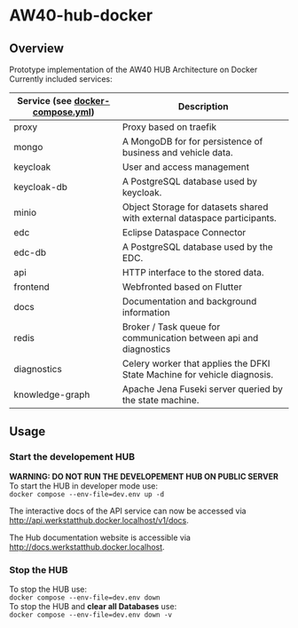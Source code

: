 # AW40-hub-docker

## Overview

Prototype implementation of the AW40 HUB Architecture on Docker\
Currently included services:

| Service (see [docker-compose.yml](docker-compose.yml)) | Description                                                              |
|--------------------------------------------------------|--------------------------------------------------------------------------|
| proxy                                                  | Proxy based on traefik                                                   |
| mongo                                                  | A MongoDB for for persistence of business and vehicle data.              |
| keycloak                                               | User and access management                                               |
| keycloak-db                                            | A PostgreSQL database used by keycloak.                                  |
| minio                                                  | Object Storage for datasets shared with external dataspace participants. |
| edc                                                    | Eclipse Dataspace Connector                                              |
| edc-db                                                 | A PostgreSQL database used by the EDC.                                   |
| api                                                    | HTTP interface to the stored data.                                       |
| frontend                                               | Webfronted based on Flutter                                              |
| docs                                                   | Documentation and background information                                 |
| redis                                                  | Broker / Task queue for communication between api and diagnostics        |
| diagnostics                                            | Celery worker that applies the DFKI State Machine for vehicle diagnosis. |
| knowledge-graph                                        | Apache Jena Fuseki server queried by the state machine.                  |



## Usage

### Start the developement HUB
**WARNING: DO NOT RUN THE DEVELOPEMENT HUB ON PUBLIC SERVER**\
To start the HUB in developer mode use:\
```docker compose --env-file=dev.env up -d```

The interactive docs of the API service can now be accessed via
http://api.werkstatthub.docker.localhost/v1/docs.  

The Hub documentation website is accessible via
http://docs.werkstatthub.docker.localhost.

### Stop the HUB
To stop the HUB use:\
```docker compose --env-file=dev.env down``` \
To stop the HUB and **clear all Databases** use:\
```docker compose --env-file=dev.env down -v ```
